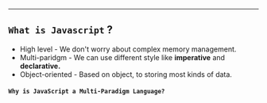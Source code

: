 
---
## `What is Javascript` ?
- High level - We don't worry about complex memory management.
- Multi-paridgm - We can use different style like **imperative** and **declarative.**
- Object-oriented - Based on object, to storing most kinds of data.

#### `Why is JavaScript a Multi-Paradigm Language?`
